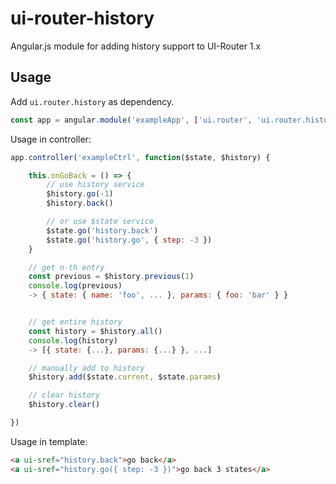 # ui-router-history

Angular.js module for adding history support to UI-Router 1.x

## Usage

Add `ui.router.history` as dependency.
```javascript
const app = angular.module('exampleApp', ['ui.router', 'ui.router.history'])

```

Usage in controller:
```javascript
app.controller('exampleCtrl', function($state, $history) {

	this.onGoBack = () => {
		// use history service
		$history.go(-1)
		$history.back()

		// or use $state service
		$state.go('history.back')
		$state.go('history.go', { step: -3 })
	}

	// get n-th entry
	const previous = $history.previous(1)
	console.log(previous)
	-> { state: { name: 'foo', ... }, params: { foo: 'bar' } }


	// get entire history
	const history = $history.all()
	console.log(history)
	-> [{ state: {...}, params: {...} }, ...]

	// manually add to history
	$history.add($state.current, $state.params)

	// clear history
	$history.clear()

})
```

Usage in template:
```html
<a ui-sref="history.back">go back</a>
<a ui-sref="history.go({ step: -3 })">go back 3 states</a>
```